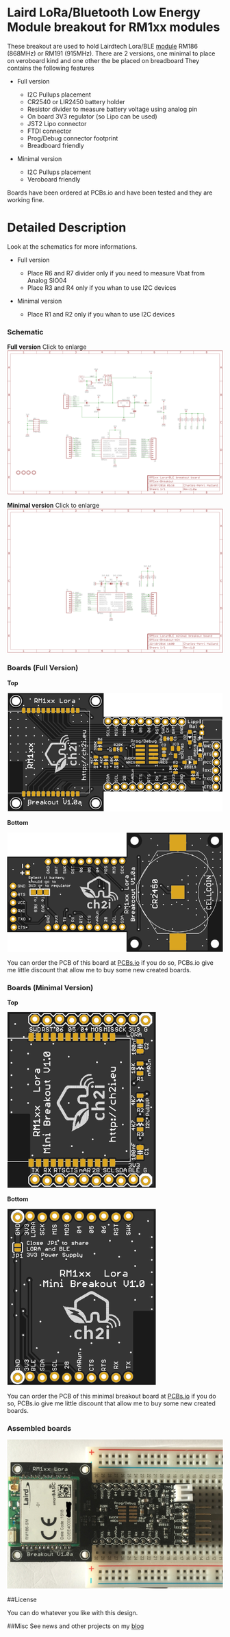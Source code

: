 Laird LoRa/Bluetooth Low Energy Module breakout for RM1xx modules
=================================================================

These breakout are used to hold Lairdtech Lora/BLE [module][1] RM186 (868MHz) or RM191 (915MHz). There are 2 versions, one minimal to place on veroboard kind and one other the be placed on breadboard
They contains the following features

- Full version
  - I2C Pullups placement
  - CR2540 or LIR2450 battery holder
  - Resistor divider to measure battery voltage using analog pin
  - On board 3V3 regulator (so Lipo can be used)
  - JST2 Lipo connector
  - FTDI connector
  - Prog/Debug connector footprint
  - Breadboard friendly

- Minimal version
  - I2C Pullups placement
  - Veroboard friendly

Boards have been ordered at PCBs.io and have been tested and they are working fine.

Detailed Description
====================

Look at the schematics for more informations.

- Full version 
  - Place R6 and R7 divider only if you need to measure Vbat from Analog SIO04
  - Place R3 and R4 only if you whan to use I2C devices

- Minimal version 
  - Place R1 and R2 only if you whan to use I2C devices


### Schematic 

**Full version**
Click to enlarge 
![schematic](https://raw.githubusercontent.com/hallard/RM1xx-Breakout/master/pictures/RM1xx-Breakout-sch.png)  

**Minimal version**
Click to enlarge 
![schematic](https://raw.githubusercontent.com/hallard/RM1xx-Breakout/master/pictures/RM1xx-Min-Breakout-sch.png)  


### Boards (Full Version)

**Top**    

<img src="https://raw.githubusercontent.com/hallard/RM1xx-Breakout/master/pictures/RM1xx-Breakout-top.png" alt="Top">
    
**Bottom**    

<img src="https://raw.githubusercontent.com/hallard/RM1xx-Breakout/master/pictures/RM1xx-Breakout-bot.png" alt="Bottom">

You can order the PCB of this board at [PCBs.io][3] if you do so, PCBs.io give me little discount that allow me to buy some new created boards.

### Boards (Minimal Version)

**Top**    

<img src="https://raw.githubusercontent.com/hallard/RM1xx-Breakout/master/pictures/RM1xx-Min-Breakout-top.png" alt="Top">
    
**Bottom**    

<img src="https://raw.githubusercontent.com/hallard/RM1xx-Breakout/master/pictures/RM1xx-Min-Breakout-bot.png" alt="Bottom">

You can order the PCB of this minimal breakout board at [PCBs.io][4] if you do so, PCBs.io give me little discount that allow me to buy some new created boards.

### Assembled boards

<img src="https://raw.githubusercontent.com/hallard/RM1xx-Breakout/master/pictures/RM1xx-Breakout-mounted.jpg" alt="assembled">


##License

You can do whatever you like with this design.

##Misc
See news and other projects on my [blog][2] 

[1]: http://www.lairdtech.com/products/rm1xx-lora-modules
[2]: https://hallard.me
[3]: https://PCBs.io/share/zeJ24 
[4]: https://PCBs.io/share/49GYW

